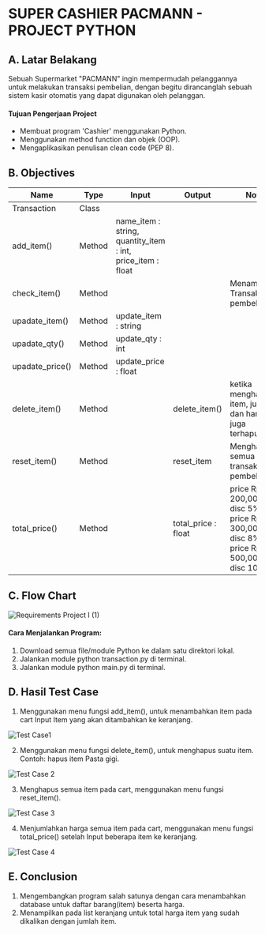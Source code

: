 # SUPER CASHIER PACMANN - PROJECT PYTHON
## A. Latar Belakang 

Sebuah Supermarket "PACMANN" ingin mempermudah pelanggannya untuk melakukan transaksi pembelian, dengan begitu dirancanglah sebuah sistem kasir otomatis yang dapat digunakan oleh pelanggan. 


#### Tujuan Pengerjaan Project
- Membuat program 'Cashier' menggunakan Python.
- Menggunakan method function dan objek (OOP).
- Mengaplikasikan penulisan clean code (PEP 8).

## B. Objectives


| Name |Type| Input |  Output |  Note  |
| ------ | ------ | ------ | ------ | ------ |
| Transaction| Class | | |  |
| add_item()| Method |name_item : string, quantity_item : int, price_item : float| |  |
| check_item()| Method | | | Menampilkan Transaksi pembelian |
| upadate_item()| Method |update_item : string | |  |
| upadate_qty()| Method |update_qty : int | |  |
| upadate_price()| Method |update_price : float| |  |
| delete_item()| Method | | delete_item()| ketika menghapus item, jumlah dan harga juga terhapus |
| reset_item()| Method | |reset_item |  Menghapus semua item transaksi pembelian|
| total_price()| Method | | total_price : float| price Rp 200,000 disc 5%, price Rp 300,000 disc 8%, price Rp 500,000 disc 10%|


## C. Flow Chart
![Requirements Project I (1)](https://github.com/taqi014/PYTHON-PROJECT1/assets/138283551/1175c5f4-424c-4960-9212-6a572006aac1)

#### Cara Menjalankan Program:
1. Download semua file/module Python ke dalam satu direktori lokal.
2. Jalankan module python transaction.py di terminal.
3. Jalankan module python main.py di terminal.

## D. Hasil Test Case
1. Menggunakan menu fungsi add_item(), untuk menambahkan item pada cart
Input Item yang akan ditambahkan ke keranjang.

![Test Case1](https://github.com/taqi014/PYTHON-PROJECT1/assets/138283551/d2fb2909-b8e8-4caa-97b2-6421b759840a)


2. Menggunakan menu fungsi delete_item(), untuk menghapus suatu item. 
Contoh: hapus item Pasta gigi.

![Test Case 2](https://github.com/taqi014/PYTHON-PROJECT1/assets/138283551/74ed27b5-f91c-4ab2-b076-145f8888e2e5)

3. Menghapus semua item pada cart, menggunakan menu fungsi reset_item().

![Test Case 3](https://github.com/taqi014/PYTHON-PROJECT1/assets/138283551/1a6c47cb-1fa3-4c43-8507-cc1a3589f8bb)

4. Menjumlahkan harga semua item pada cart, menggunakan menu fungsi total_price() setelah Input beberapa item ke keranjang.

![Test Case 4](https://github.com/taqi014/PYTHON-PROJECT1/assets/138283551/f0670899-3b6b-42c3-b1f4-0614b8545eca)

## E. Conclusion
1. Mengembangkan program salah satunya dengan cara menambahkan database untuk daftar barang(item) beserta harga.
2. Menampilkan pada list keranjang untuk total harga item yang sudah dikalikan dengan jumlah item.
